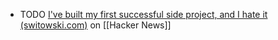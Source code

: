 - TODO [I've built my first successful side project, and I hate it (switowski.com)](https://news.ycombinator.com/item?id=41308599) on [[Hacker News]]